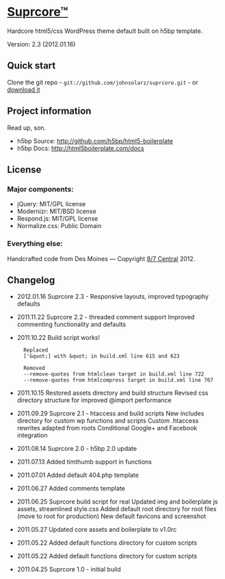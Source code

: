 [Suprcore™](http://eightsevencentral.com)
===========

Hardcore html5/css WordPress theme default built on h5bp template.

Version: 2.3 (2012.01.16)


Quick start
-----------

Clone the git repo - `git://github.com/johnsolarz/suprcore.git` - or [download it](https://johnsolarz@github.com/johnsolarz/suprcore.git)


Project information
-------------------

Read up, son.

* h5bp Source: http://github.com/h5bp/html5-boilerplate
* h5bp Docs: http://html5boilerplate.com/docs


License
-------

### Major components:

* jQuery: MIT/GPL license
* Modernizr: MIT/BSD license
* Respond.js: MIT/GPL license
* Normalize.css: Public Domain

### Everything else:

Handcrafted code from Des Moines — Copyright [8/7 Central](http://eightsevencentral.com) 2012.


Changelog
---------

* 2012.01.16	Suprcore 2.3 - Responsive layouts, improved typography defaults

* 2011.11.22	Suprcore 2.2 - threaded comment support
		Improved commenting functionality and defaults

* 2011.10.22	Build script works!

		Replaced 
		['&quot;] with &quot; in build.xml line 615 and 623 
	
		Removed
		--remove-quotes from htmlclean target in build.xml line 722
		--remove-quotes from htmlcompress target in build.xml line 767

* 2011.10.15	Restored assets directory and build structure
		Revised css directory structure for improved @import performance

* 2011.09.29	Suprcore 2.1 - htaccess and build scripts
		New includes directory for custom wp functions and scripts
		Custom .htaccess rewrites adapted from roots
		Conditional Google+ and Facebook integration

* 2011.08.14	Suprcore 2.0 - h5bp 2.0 update

* 2011.07.13	Added timthumb support in functions

* 2011.07.01	Added default 404.php template

* 2011.06.27	Added comments template

* 2011.06.25	Suprcore build script for real
		Updated img and boilerplate js assets, streamlined style.css
		Added default root directory for root files (move to root for production)
		New default favicons and screenshot

* 2011.05.27	Updated core assets and boilerplate to v1.0rc

* 2011.05.22	Added default functions directory for custom scripts

* 2011.05.22	Added default functions directory for custom scripts

* 2011.04.25	Suprcore 1.0 - initial build